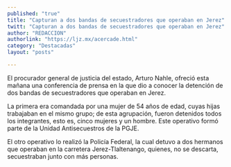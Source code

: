 ```yaml
---
published: "true"
title: "Capturan a dos bandas de secuestradores que operaban en Jerez"
twitt: "Capturan a dos bandas de secuestradores que operaban en Jerez"
author: "REDACCION"
authorlink: "https://ljz.mx/acercade.html"
category: "Destacadas"
layout: "posts"

---
```



El procurador general de justicia del estado, Arturo Nahle, ofreció esta mañana una conferencia de prensa en la que dio a conocer la detención de dos bandas de secuestradores que operaban en Jerez.  

  La primera era comandada por una mujer de 54 años de edad, cuyas hijas trabajaban en el mismo grupo; de esta agrupación, fueron detenidos todos los integrantes, esto es, cinco mujeres y un hombre. Este operativo formó parte de la Unidad Antisecuestros de la PGJE.



  El otro operativo lo realizó la Policía Federal, la cual detuvo a dos hermanos que operaban en la carretera Jerez-Tlaltenango, quienes, no se descarta, secuestraban junto con más personas.

